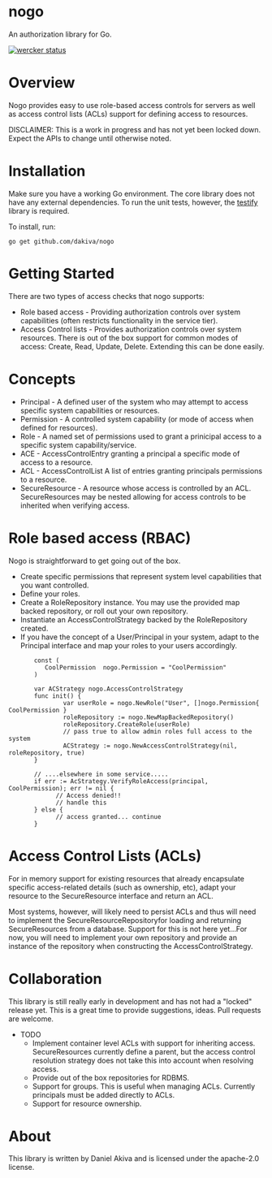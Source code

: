 nogo
====

An authorization library for Go.

[![wercker status](https://app.wercker.com/status/e8832169d39f8306d6ff136fc75da59a/m "wercker status")](https://app.wercker.com/project/bykey/e8832169d39f8306d6ff136fc75da59a)

Overview
========
Nogo provides easy to use role-based access controls for servers as well as access control lists (ACLs) support for defining access to resources.

DISCLAIMER: This is a work in progress and has not yet been locked down. Expect the APIs to change until otherwise noted.

Installation
============
Make sure you have a working Go environment. The core library does not have any external dependencies. To run the unit tests, however, the [testify](https://github.com/stretchr/testify) library is required.

To install, run:
   ```
   go get github.com/dakiva/nogo
   ```
Getting Started
===============
There are two types of access checks that nogo supports:

* Role based access - Providing authorization controls over system capabilities (often restricts functionality in the service tier).
* Access Control lists - Provides authorization controls over system resources. There is out of the box support for common modes of access: Create, Read, Update, Delete. Extending this can be done easily.

Concepts
========
* Principal - A defined user of the system who may attempt to access specific system capabilities or resources.
* Permission - A controlled system capability (or mode of access when defined for resources).
* Role - A named set of permissions used to grant a prinicipal access to a specific system capability/service.
* ACE - AccessControlEntry granting a principal a specific mode of access to a resource.
* ACL - AccessControlList A list of entries granting principals permissions to a resource.
* SecureResource - A resource whose access is controlled by an ACL. SecureResources may be nested allowing for access controls to be inherited when verifying access.

Role based access (RBAC)
========================
Nogo is straightforward to get going out of the box.

* Create specific permissions that represent system level capabilities that you want controlled.
* Define your roles.
* Create a RoleRepository instance. You may use the provided map backed repository, or roll out your own repository.
* Instantiate an AccessControlStrategy backed by the RoleRepository created.
* If you have the concept of a User/Principal in your system, adapt to the Principal interface and map your roles to your users accordingly.
```
       const (
          CoolPermission  nogo.Permission = "CoolPermission"
       )
       
       var ACStrategy nogo.AccessControlStrategy
       func init() {
               var userRole = nogo.NewRole("User", []nogo.Permission{ CoolPermission }
               roleRepository := nogo.NewMapBackedRepository()
               roleRepository.CreateRole(userRole)
               // pass true to allow admin roles full access to the system
               ACStrategy := nogo.NewAccessControlStrategy(nil, roleRepository, true)
       }
  
       // ....elsewhere in some service.....
       if err := AcStrategy.VerifyRoleAccess(principal, CoolPermission); err != nil {
             // Access denied!!
             // handle this
       } else {
             // access granted... continue
       }
```
Access Control Lists (ACLs)
==========================
For in memory support for existing resources that already encapsulate specific access-related details (such as ownership, etc), adapt your resource to the SecureResource interface and return an ACL.

Most systems, however, will likely need to persist ACLs and thus will need to implement the SecureResourceRepositoryfor loading and returning SecureResources from a database. Support for this is not here yet...For now, you will need to implement your own repository and provide an instance of the repository when constructing the AccessControlStrategy.

Collaboration
=============
This library is still really early in development and has not had a "locked" release yet. This is a great time to provide suggestions, ideas. Pull requests are welcome.

* TODO
  - Implement container level ACLs with support for inheriting access. SecureResources currently define a parent, but the access control resolution strategy does not take this into account when resolving access.
  - Provide out of the box repositories for RDBMS.
  - Support for groups. This is useful when managing ACLs. Currently principals must be added directly to ACLs.
  - Support for resource ownership.

About
=====
This library is written by Daniel Akiva and is licensed under the apache-2.0 license. 